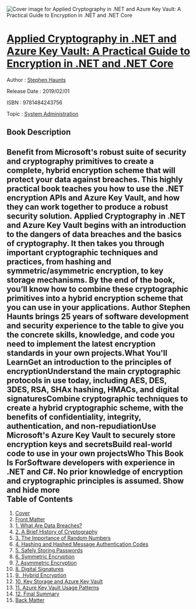 ![Cover image for Applied Cryptography in .NET and Azure Key Vault: A Practical Guide to Encryption in .NET and .NET Core](https://imgdetail.ebookreading.net/cover/cover/system_admin/EB9781484243756.jpg)

[Applied Cryptography in .NET and Azure Key Vault: A Practical Guide to Encryption in .NET and .NET Core](https://ebookreading.net/view/book/Applied+Cryptography+in+.NET+and+Azure+Key+Vault%3A+A+Practical+Guide+to+Encryption+in+.NET+and+.NET+Core-EB9781484243756_1.html "Applied Cryptography in .NET and Azure Key Vault: A Practical Guide to Encryption in .NET and .NET Core")
====================================================================================================================

Author : [Stephen Haunts](https://ebookreading.net/search/author/Stephen+Haunts)

Release Date : 2019/02/01

ISBN : 9781484243756

Topic : [System Administration](https://ebookreading.net/search/category/system-administration)

Book Description
-----------------

 Benefit from Microsoft's robust suite of security and cryptography primitives to create a complete, hybrid encryption scheme that will protect your data against breaches. This highly practical book teaches you how to use the .NET encryption APIs and Azure Key Vault, and how they can work together to produce a robust security solution. Applied Cryptography in .NET and Azure Key Vault begins with an introduction to the dangers of data breaches and the basics of cryptography. It then takes you through important cryptographic techniques and practices, from hashing and symmetric/asymmetric encryption, to key storage mechanisms. By the end of the book, you’ll know how to combine these cryptographic primitives into a hybrid encryption scheme that you can use in your applications. Author Stephen Haunts brings 25 years of software development and security experience to the table to give you the concrete skills, knowledge, and code you need to implement the latest encryption standards in your own projects.What You'll LearnGet an introduction to the principles of encryptionUnderstand the main cryptographic protocols in use today, including AES, DES, 3DES, RSA, SHAx hashing, HMACs, and digital signaturesCombine cryptographic techniques to create a hybrid cryptographic scheme, with the benefits of confidentiality, integrity, authentication, and non-repudiationUse Microsoft's Azure Key Vault to securely store encryption keys and secretsBuild real-world code to use in your own projectsWho This Book Is ForSoftware developers with experience in .NET and C#. No prior knowledge of encryption and cryptographic principles is assumed.        Show and hide more                
Table of Contents
-----------------

1. [Cover](https://ebookreading.net/view/book/Applied+Cryptography+in+.NET+and+Azure+Key+Vault%3A+A+Practical+Guide+to+Encryption+in+.NET+and+.NET+Core-EB9781484243756_1.html)
1. [Front Matter](https://ebookreading.net/view/book/Applied+Cryptography+in+.NET+and+Azure+Key+Vault%3A+A+Practical+Guide+to+Encryption+in+.NET+and+.NET+Core-EB9781484243756_2.html)
1. [1. What Are Data Breaches?](https://ebookreading.net/view/book/Applied+Cryptography+in+.NET+and+Azure+Key+Vault%3A+A+Practical+Guide+to+Encryption+in+.NET+and+.NET+Core-EB9781484243756_3.html)
1. [2. A Brief History of Cryptography](https://ebookreading.net/view/book/Applied+Cryptography+in+.NET+and+Azure+Key+Vault%3A+A+Practical+Guide+to+Encryption+in+.NET+and+.NET+Core-EB9781484243756_4.html)
1. [3. The Importance of Random Numbers](https://ebookreading.net/view/book/Applied+Cryptography+in+.NET+and+Azure+Key+Vault%3A+A+Practical+Guide+to+Encryption+in+.NET+and+.NET+Core-EB9781484243756_5.html)
1. [4. Hashing and Hashed Message Authentication Codes](https://ebookreading.net/view/book/Applied+Cryptography+in+.NET+and+Azure+Key+Vault%3A+A+Practical+Guide+to+Encryption+in+.NET+and+.NET+Core-EB9781484243756_6.html)
1. [5. Safely Storing Passwords](https://ebookreading.net/view/book/Applied+Cryptography+in+.NET+and+Azure+Key+Vault%3A+A+Practical+Guide+to+Encryption+in+.NET+and+.NET+Core-EB9781484243756_7.html)
1. [6. Symmetric Encryption](https://ebookreading.net/view/book/Applied+Cryptography+in+.NET+and+Azure+Key+Vault%3A+A+Practical+Guide+to+Encryption+in+.NET+and+.NET+Core-EB9781484243756_8.html)
1. [7. Asymmetric Encryption](https://ebookreading.net/view/book/Applied+Cryptography+in+.NET+and+Azure+Key+Vault%3A+A+Practical+Guide+to+Encryption+in+.NET+and+.NET+Core-EB9781484243756_9.html)
1. [8. Digital Signatures](https://ebookreading.net/view/book/Applied+Cryptography+in+.NET+and+Azure+Key+Vault%3A+A+Practical+Guide+to+Encryption+in+.NET+and+.NET+Core-EB9781484243756_10.html)
1. [9.            Hybrid Encryption         ](https://ebookreading.net/view/book/Applied+Cryptography+in+.NET+and+Azure+Key+Vault%3A+A+Practical+Guide+to+Encryption+in+.NET+and+.NET+Core-EB9781484243756_11.html)
1. [10. Key Storage and Azure Key Vault](https://ebookreading.net/view/book/Applied+Cryptography+in+.NET+and+Azure+Key+Vault%3A+A+Practical+Guide+to+Encryption+in+.NET+and+.NET+Core-EB9781484243756_12.html)
1. [11. Azure Key Vault Usage Patterns](https://ebookreading.net/view/book/Applied+Cryptography+in+.NET+and+Azure+Key+Vault%3A+A+Practical+Guide+to+Encryption+in+.NET+and+.NET+Core-EB9781484243756_13.html)
1. [12. Final Summary](https://ebookreading.net/view/book/Applied+Cryptography+in+.NET+and+Azure+Key+Vault%3A+A+Practical+Guide+to+Encryption+in+.NET+and+.NET+Core-EB9781484243756_14.html)
1. [Back Matter](https://ebookreading.net/view/book/Applied+Cryptography+in+.NET+and+Azure+Key+Vault%3A+A+Practical+Guide+to+Encryption+in+.NET+and+.NET+Core-EB9781484243756_15.html)
